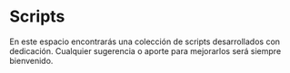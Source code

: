 # Scripts
En este espacio encontrarás una colección de scripts desarrollados con dedicación. Cualquier sugerencia o aporte para mejorarlos será siempre bienvenido.

